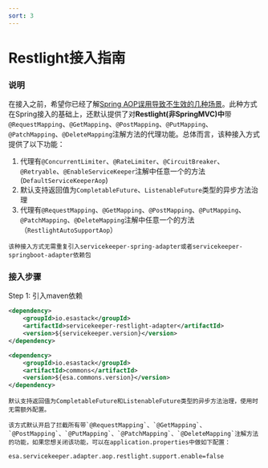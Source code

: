 ```yaml
---
sort: 3
---
```

# Restlight接入指南

### 说明

在接入之前，希望你已经了解[Spring AOP误用导致不生效的几种场景](../../tips/README.md)。此种方式在Spring接入的基础上，还默认提供了对**Restlight(非SpringMVC)中**带`@RequestMapping`、`@GetMapping`、`@PostMapping`、`@PutMapping`、`@PatchMapping`、`@DeleteMapping`注解方法的代理功能。总体而言，该种接入方式提供了以下功能：
1. 代理有`@ConcurrentLimiter`、`@RateLimiter`、`@CircuitBreaker`、`@Retryable`、`@EnableServiceKeeper`注解中任意一个的方法(`DefaultServiceKeeperAop`)
2. 默认支持返回值为`CompletableFuture`、`ListenableFuture`类型的异步方法治理
3. 代理有`@RequestMapping`、`@GetMapping`、`@PostMapping`、`@PutMapping`、`@PatchMapping`、`@DeleteMapping`注解中任意一个的方法（`RestlightAutoSupportAop`）

```note
该种接入方式无需重复引入servicekeeper-spring-adapter或者servicekeeper-springboot-adapter依赖包
```

### 接入步骤
Step 1: 引入maven依赖
```xml
<dependency>
    <groupId>io.esastack</groupId>
    <artifactId>servicekeeper-restlight-adapter</artifactId>
    <version>${servicekeeper.version}</version>
</dependency>

<dependency>
    <groupId>io.esastack</groupId>
    <artifactId>commons</artifactId>
    <version>${esa.commons.version}</version>
</dependency>
```
```note
默认支持返回值为CompletableFuture和ListenableFuture类型的异步方法治理，使用时无需额外配置。
```
```note
该方式默认开启了拦截所有带`@RequestMapping`、`@GetMapping`、`@PostMapping`、`@PutMapping`、`@PatchMapping`、`@DeleteMapping`注解方法的功能，如果您想关闭该功能，可以在application.properties中做如下配置：
```

```properties
esa.servicekeeper.adapter.aop.restlight.support.enable=false
```
